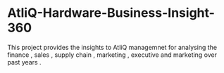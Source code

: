 # AtliQ-Hardware-Business-Insight-360
This project provides the insights to AtliQ managemnet for analysing the finance ,  sales , supply chain ,  marketing , executive and marketing over past years .
